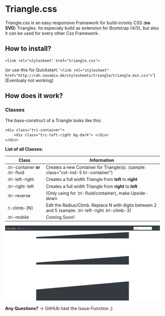 # Triangle.css
Triangle.css is an easy responsive Framework for build-in/only CSS (**no SVG**) Triangles. Its especialy build as extension for Bootstrap (4/5), but also it can be used for every other Css Framework. 

## How to install?
```
<link rel="stylesheet" href="triangle.css">
```
(or use this for Quickstart: '``<link rel="stylesheet" href="http://cdn.noxomix.de/stylesheets/triangle/triangle.min.css">``') [Eventualy not working]

## How does it work?

### Classes
The base-construct of a Triangle looks like this:
```
<div class="tri-container">
    <div class="tri-left-right bg-dark"> </div>
</div>
```
**List of all Classes:**

| **Class**     | **Information** |
| ------------- | --------------- |
| .tri-container **or** .tri-fluid    | Creates a new Container for Triangle(s). (sample: class="col-md-5 tri-container")  |
| .tri-left-right  | Creates a full width Triangle from **left** to **right**  |
| .tri-right-left  | Creates a full width Triangle from **right** to **left**  |
| .tri-reverse     | (Only using for .tri-fluid/container), make Upside-down   |
| .t-climb-[N]   | Edit the Radius/Climb. Replace N with digits between 2 and 5 (sample: .tri-left-right .tri-climb-3)|
| .tri-mobile      | Coming Soon! |

![Image](fdsfdsdsf.PNG)

**Any Questions?**
-> GitHUb hast the Issue-Function ;)
